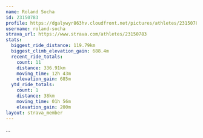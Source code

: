 ```yaml
---
name: Roland Socha
id: 23150783
profile: https://dgalywyr863hv.cloudfront.net/pictures/athletes/23150783/14745672/4/large.jpg
username: roland-socha
strava_url: https://www.strava.com/athletes/23150783
stats:
  biggest_ride_distance: 119.79km
  biggest_climb_elevation_gain: 688.4m
  recent_ride_totals:
    count: 11
    distance: 336.91km
    moving_time: 12h 43m
    elevation_gain: 685m
  ytd_ride_totals:
    count: 1
    distance: 38km
    moving_time: 01h 56m
    elevation_gain: 200m
layout: strava_member
--- 
```

...
